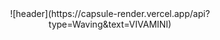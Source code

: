 <div align="center">
  ![header](https://capsule-render.vercel.app/api?type=Waving&text=VIVAMINI)
</div>
